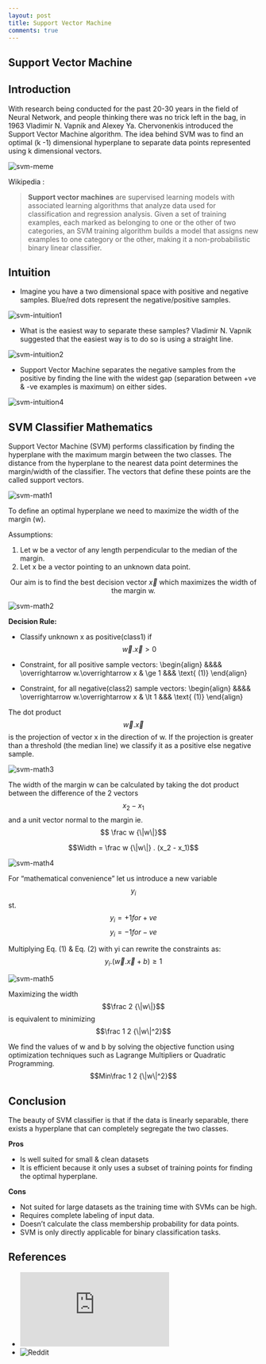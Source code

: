 ```yaml
---
layout: post
title: Support Vector Machine
comments: true
---
```


<script src="https://cdnjs.cloudflare.com/ajax/libs/mathjax/2.7.0/MathJax.js?config=TeX-AMS-MML_HTMLorMML" type="text/javascript"></script>

Support Vector Machine
----------------------

## Introduction
With research being conducted for the past 20-30 years in the field of Neural Network, and people thinking there was no trick left in the bag, in 1963 Vladimir N. Vapnik and Alexey Ya. Chervonenkis introduced the Support Vector Machine algorithm. The idea behind SVM was to find an optimal (k -1) dimensional hyperplane to separate data points represented using k dimensional vectors.

![svm-meme](../images/svm-meme.jpeg)

Wikipedia :
> **Support vector machines** are supervised learning models with associated learning algorithms that analyze data used for classification and regression analysis. Given a set of training examples, each marked as belonging to one or the other of two categories, an SVM training algorithm builds a model that assigns new examples to one category or the other, making it a non-probabilistic binary linear classifier.

## Intuition

- Imagine you have a two dimensional space with positive and negative samples. Blue/red dots represent the negative/positive samples.


![svm-intuition1](../images/svm-intuition1.jpeg)

- What is the easiest way to separate these samples? Vladimir N. Vapnik suggested that the easiest way is to do so is using a straight line. 

![svm-intuition2](../images/svm-intuition2.jpeg)
   
- Support Vector Machine separates the negative samples from the positive by finding the line with the widest gap (separation between +ve & -ve examples is maximum) on either sides.  

![svm-intuition4](../images/svm-intuition4.jpeg)


## SVM Classifier Mathematics

Support Vector Machine (SVM) performs classification by finding the hyperplane with the maximum margin between the two classes. The distance from the hyperplane to the nearest data point determines the margin/width of the classifier. The vectors that define these points are the called support vectors.

![svm-math1](../images/svm-math1.jpeg)

To define an optimal hyperplane we need to maximize the width of the margin (w).

Assumptions:

1. Let w be a vector of any length  perpendicular to the median of the margin.
2. Let x be a vector pointing to an unknown data point.

$$ \text{Our aim is to find the best decision vector } \overrightarrow x \text{ which maximizes the width of the margin w.}$$

![svm-math2](../images/svm-math2.jpeg)

**Decision Rule:**

- Classify unknown x as positive(class1) if
$$\overrightarrow w.\overrightarrow x > 0$$

- Constraint, for all positive sample vectors:
\begin{align} &&&& \overrightarrow w.\overrightarrow x & \ge 1 &&& \text{ (1)} \end{align}
- Constraint, for all negative(class2) sample vectors:
\begin{align} &&&& \overrightarrow w.\overrightarrow x & \lt 1 &&& \text{ (1)} \end{align}          

The dot product $$\overrightarrow w.\overrightarrow x$$ is the projection of vector x in the direction of w. If the projection is greater than a threshold (the median line) we classify it as a positive else negative sample.  


![svm-math3](../images/svm-math3.jpeg)

The width of the  margin w can be calculated by taking the dot product between the difference of the 2 vectors $$x_2 - x_1$$ and a unit vector normal to the margin ie. $$ \frac w {\|w\|}$$

$$Width = \frac w {\|w\|} . (x_2 - x_1)$$

![svm-math4](../images/svm-math4.jpeg)

For “mathematical convenience” let us introduce a new variable $$y_i$$st.
    $$y_i = +1 for +ve $$
    $$y_i = -1 for -ve $$

Multiplying  Eq. (1) & Eq. (2) with yi can rewrite the constraints as:
    $$y_i.(\overrightarrow w.\overrightarrow x +b) \ge 1$$

![svm-math5](../images/svm-math5.jpeg)
 
Maximizing the width   $$\frac 2 {\|w\|}$$        is equivalent to minimizing $$\frac 1 2 {\|w\|^2}$$


We find the values of w and b by solving the objective function using optimization techniques such as Lagrange Multipliers or Quadratic Programming.
$$Min\frac 1 2 {\|w\|^2}$$


## Conclusion

The beauty of SVM classifier is that if the data is linearly separable, there exists a hyperplane that can completely segregate the two classes.
 
**Pros**

 - Is well suited for small & clean datasets
 - It is efficient because it only uses a subset of training points for finding the optimal hyperplane.

**Cons**

- Not suited for large datasets as the training time with SVMs can be high.
- Requires complete labeling of input data.
- Doesn’t calculate the class membership probability for data points.
- SVM is only directly applicable for binary classification tasks.

## References
  - ![Graph Images](http://www.saedsayad.com/support_vector_machine.htm)
  - ![Reddit](https://www.reddit.com/r/MachineLearning/comments/15zrpp/please_explain_support_vector_machines_svm_like_i/c7rkwce/)
